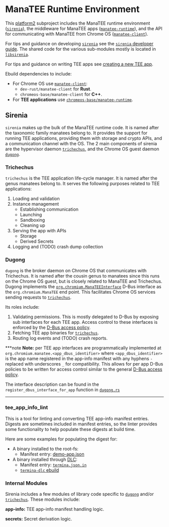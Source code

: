 # ManaTEE Runtime Environment

This [platform2] subproject includes the ManaTEE runtime environment ([`sirenia`]),
the middleware for ManaTEE apps ([`manatee-runtime`]), and the API for communicating
with ManaTEE from Chrome OS ([`manatee-client`]).

For tips and guidance on developing [`sirenia`] see the [`sirenia` developer guide].
The shared code for the various sub-modules mostly is located in [`libsirenia`].

For tips and guidance on writing TEE apps see [creating a new TEE app].

Ebuild dependencies to include:
  * For Chrome OS use [`manatee-client`]:
    * `dev-rust/manatee-client` for **Rust**.
    * `chromeos-base/manatee-client` for **C++**.
  * For **TEE applications** use
[`chromeos-base/manatee-runtime`][`manatee-runtime`].

## Sirenia

`sirenia` makes up the bulk of the ManaTEE runtime code. It is named after the
taxonomic family manatees belong to. It provides the support for running
TEE applications, providing them with storage and crypto APIs, and a
communication channel with the OS. The 2 main components of sirenia are the
hypervisor daemon [`trichechus`], and the Chrome OS guest daemon [`dugong`].

### Trichechus

`trichechus` is the TEE application life-cycle manager. It is named after the
genus manatees belong to. It serves the following purposes related to TEE
applications:

1. Loading and validation
2. Instance management
   - Establishing communication
   - Launching
   - Sandboxing
   - Cleaning up
3. Serving the app with APIs
   - Storage
   - Derived Secrets
4. Logging and (TODO) crash dump collection

### Dugong

`dugong` is the broker daemon on Chrome OS that communicates with Trichechus.
It is named after the cousin genus to manatees since this runs on the Chrome OS
guest, but is closely related to ManaTEE and Trichechus. Dugong implements the
[`org.chromium.ManaTEEInterface`] D-Bus interface as the `org.chromium.ManaTEE`
end point. This facilitates Chrome OS services sending requests to
[`trichechus`].

Its roles include:

1. Validating permissions. This is mostly delegated to D-Bus by exposing sub
   interfaces for each TEE app. Access control to these interfaces is enforced
   by the [D-Bus access policy].
2. Fetching TEE app binaries for [`trichechus`].
3. Routing log events and (TODO) crash reports.

***note
**Note:** per TEE app interfaces are programmatically implemented at
`org.chromium.manatee.<app_dbus_identifier>` where `<app_dbus_identifier>`
is the app name registered in the app-info manifest with any hyphens `-`
replaced with underscores `_` for compatibility. This allows for
per app D-Bus policies to be written for access control similar to the
general [D-Bus access policy].

The interface description can be found in the
`register_dbus_interface_for_app` function in [`dugong.rs`]
***

### tee_app_info_lint

This is a tool for linting and converting TEE app-info manifest entries.
Digests are sometimes included in manifest entries, so the linter provides some
functionality to help populate these digests at build time.

Here are some examples for populating the digest for:
* A binary installed to the root-fs:
  * Manifest entry: [demo-app.json]
* A binary installed through [DLC]:
  * Manifest entry: [`termina.json.in`]
  * [`termina-dlc` ebuild]

### Internal Modules

Sirenia includes a few modules of library code specific to [`dugong`] and/or
[`trichechus`]. These modules include:

**app-info:** TEE app-info manifest handling logic.

**secrets:** Secret derivation logic.

[creating a new TEE app]: ./manatee-runtime/README.md#Creating-a-new-TEE-app
[D-Bus access policy]: ./dbus/org.chromium.ManaTEE.conf
[demo-app.json]: ./manatee-runtime/src/demo-app.json
[DLC]: ../dlcservice/README.md
[`dugong`]: #Dugong
[`dugong.rs`]: ./src/dugong.rs
[`libsirenia`]: ./libsirenia/README.md
[`manatee-client`]: ./manatee-client/README.md
[`manatee-runtime`]: ./manatee-runtime/README.md
[`org.chromium.ManaTEEInterface`]: ./dbus_bindings/org.chromium.ManaTEE1.xml
[platform2]: /README.md
[`sirenia`]: #Sirenia
[`sirenia` developer guide]: RUNNING_SIRENIA.md
[`termina.json.in`]: https://chromium.googlesource.com/chromiumos/overlays/chromiumos-overlay/+/HEAD/chromeos-base/termina-dlc/files/termina.json.in
[`termina-dlc` ebuild]: https://chromium.googlesource.com/chromiumos/overlays/chromiumos-overlay/+/HEAD/chromeos-base/termina-dlc/termina-dlc-9999.ebuild
[`trichechus`]: #Trichechus

